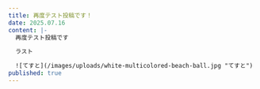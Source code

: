 ```yaml
---
title: 再度テスト投稿です！
date: 2025.07.16
content: |-
  再度テスト投稿です

  ラスト

  ![てすと](/images/uploads/white-multicolored-beach-ball.jpg "てすと")
published: true
---
```

